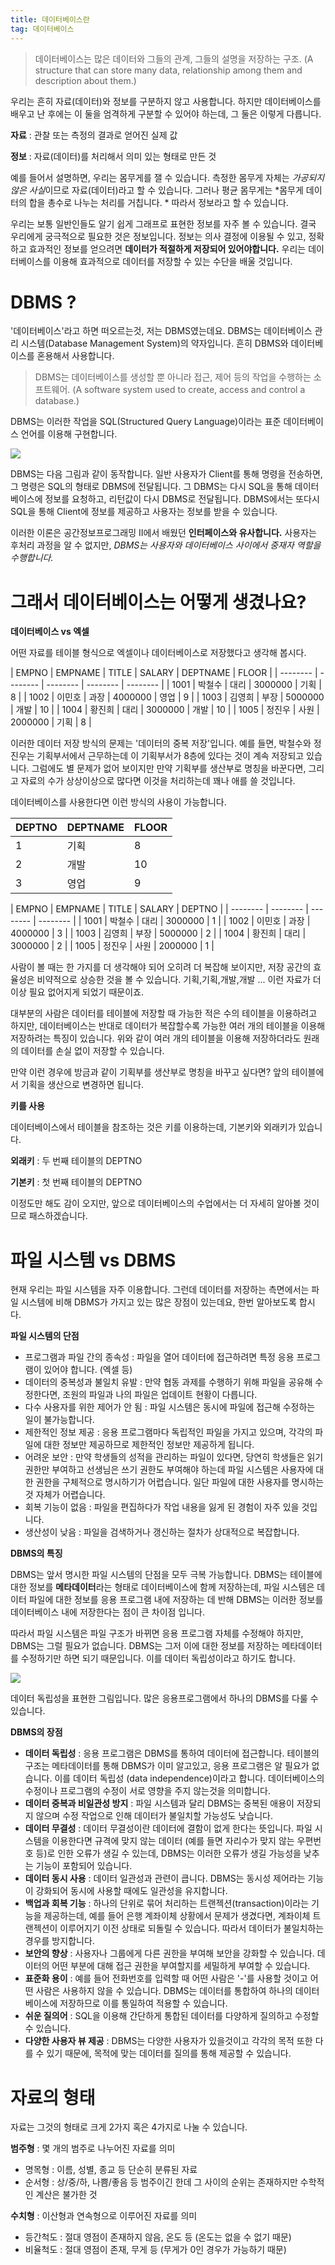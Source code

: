 ```yaml
---
title: 데이터베이스란
tag: 데이터베이스
---
```


> 데이터베이스는 많은 데이터와 그들의 관계, 그들의 설명을 저장하는 구조. (A structure that can store many data, relationship among them and description about them.)
>

우리는 흔히 자료(데이터)와 정보를 구분하지 않고 사용합니다. 하지만 데이터베이스를 배우고 난 후에는 이 둘을 엄격하게 구분할 수 있어야 하는데, 그 둘은 이렇게 다릅니다.

**자료** : 관찰 또는 측정의 결과로 얻어진 실제 값

**정보** : 자료(데이터)를 처리해서 의미 있는 형태로 만든 것

예를 들어서 설명하면, 우리는 몸무게를 잴 수 있습니다. 측정한 몸무게 자체는 *가공되지 않은 사실*이므로 자료(데이터)라고 할 수 있습니다. 그러나 평균 몸무게는 *몸무게 데이터의 합을 총수로 나누는 처리를 거칩니다. * 따라서 정보라고 할 수 있습니다.

우리는 보통 일반인들도 알기 쉽게 그래프로 표현한 정보를 자주 볼 수 있습니다. 결국 우리에게 궁극적으로 필요한 것은 정보입니다. 정보는 의사 결정에 이용될 수 있고, 정확하고 효과적인 정보를 얻으려면 **데이터가 적절하게 저장되어 있어야합니다.** 우리는 데이터베이스를 이용해 효과적으로 데이터를 저장할 수 있는 수단을 배울 것입니다.

# DBMS ?
'데이터베이스'라고 하면 떠오르는것, 저는 DBMS였는데요. DBMS는 데이터베이스 관리 시스템(Database Management System)의 약자입니다. 흔히 DBMS와 데이터베이스를 혼용해서 사용합니다.

> DBMS는 데이터베이스를 생성할 뿐 아니라 접근, 제어 등의 작업을 수행하는 소프트웨어.
(A software system used to create, access and control a database.)
>

DBMS는 이러한 작업을 SQL(Structured Query Language)이라는 표준 데이터베이스 언어를 이용해 구현합니다.

![](https://i.ibb.co/VC9DNtt/dbms.jpg)

DBMS는 다음 그림과 같이 동작합니다. 일반 사용자가 Client를 통해 명령을 전송하면, 그 명령은 SQL의 형태로 DBMS에 전달됩니다. 그 DBMS는 다시 SQL을 통해 데이터베이스에 정보를 요청하고, 리턴값이 다시 DBMS로 전달됩니다. DBMS에서는 또다시 SQL을 통해 Client에 정보를 제공하고 사용자는 정보를 받을 수 있습니다.

이러한 이론은 공간정보프로그래밍 II에서 배웠던 **인터페이스와 유사합니다.** 사용자는 후처리 과정을 알 수 없지만, *DBMS는 사용자와 데이터베이스 사이에서 중재자 역할을 수행합니다.*


# 그래서 데이터베이스는 어떻게 생겼나요?
**데이터베이스 vs 엑셀**

어떤 자료를 테이블 형식으로 엑셀이나 데이터베이스로 저장했다고 생각해 봅시다.

| EMPNO | EMPNAME | TITLE | SALARY | DEPTNAME | FLOOR |
| -------- | -------- | -------- | -------- | -------- |
| 1001 | 박철수 | 대리 | 3000000 | 기획 | 8 |
| 1002 | 이민호 | 과장 | 4000000 | 영업 | 9 |
| 1003 | 김영희 | 부장 | 5000000 | 개발 | 10 |
| 1004 | 황진희 | 대리 | 3000000 | 개발 | 10 |
| 1005 | 정진우 | 사원 | 2000000 | 기획 | 8 |

이러한 데이터 저장 방식의 문제는 '데이터의 중복 저장'입니다. 예를 들면, 박철수와 정진우는 기획부서에서 근무하는데 이 기획부서가 8층에 있다는 것이 계속 저장되고 있습니다. 그럼에도 별 문제가 없어 보이지만 만약 기획부를 생산부로 명칭을 바꾼다면, 그리고 자료의 수가 상상이상으로 많다면 이것을 처리하는데 꽤나 애를 쓸 것입니다.

데이터베이스를 사용한다면 이런 방식의 사용이 가능합니다.

| DEPTNO |DEPTNAME | FLOOR |
| -------- | -------- | -------- |
| 1 | 기획 | 8|
|2 | 개발 | 10 |
|3 | 영업 | 9 |

| EMPNO | EMPNAME | TITLE | SALARY | DEPTNO |
| -------- | -------- | -------- | -------- |
| 1001 | 박철수 | 대리 | 3000000 | 1 |
| 1002 | 이민호 | 과장 | 4000000 | 3 |
| 1003 | 김영희 | 부장 | 5000000 | 2 |
| 1004 | 황진희 | 대리 | 3000000 | 2 |
| 1005 | 정진우 | 사원 | 2000000 | 1 |

사람이 볼 때는 한 가지를 더 생각해야 되어 오히려 더 복잡해 보이지만, 저장 공간의 효율성은 비약적으로 상승한 것을 볼 수 있습니다. 기획,기획,개발,개발 ... 이런 자료가 더이상 필요 없어지게 되었기 때문이죠.

대부분의 사람은 데이터를 테이블에 저장할 때 가능한 적은 수의 테이블을 이용하려고 하지만, 데이터베이스는 반대로 데이터가 복잡할수록 가능한 여러 개의 테이블을 이용해 저장하려는 특징이 있습니다. 위와 같이 여러 개의 테이블을 이용해 저장하더라도 원래의 데이터를 손실 없이 저장할 수 있습니다.

만약 이런 경우에 방금과 같이 기획부를 생산부로 명칭을 바꾸고 싶다면? 앞의 테이블에서 기획을 생산으로 변경하면 됩니다.

**키를 사용**

데이터베이스에서 테이블을 참조하는 것은 키를 이용하는데, 기본키와 외래키가 있습니다.

**외래키** :  두 번째 테이블의 DEPTNO

**기본키** : 첫 번째 테이블의 DEPTNO

이정도만 해도 감이 오지만, 앞으로 데이터베이스의 수업에서는 더 자세히 알아볼 것이므로 패스하겠습니다.

# 파일 시스템 vs DBMS
현재 우리는 파일 시스템을 자주 이용합니다. 그런데 데이터를 저장하는 측면에서는 파일 시스템에 비해 DBMS가 가지고 있는 많은 장점이 있는데요, 한번 알아보도록 합시다.

**파일 시스템의 단점**

* 프로그램과 파일 간의 종속성 : 파일을 열어 데이터에 접근하려면 특정 응용 프로그램이 있어야 합니다. (엑셀 등)
* 데이터의 중복성과 불일치 유발 : 만약 협동 과제를 수행하기 위해 파일을 공유해 수정한다면, 조원의 파일과 나의 파일은 업데이트 현황이 다릅니다.
* 다수 사용자를 위한 제어가 안 됨 : 파일 시스템은 동시에 파일에 접근해 수정하는 일이 불가능합니다.
* 제한적인 정보 제공 : 응용 프로그램마다 독립적인 파일을 가지고 있으며, 각각의 파일에 대한 정보만 제공하므로 제한적인 정보만 제공하게 됩니다.
* 어려운 보안 : 만약 학생들의 성적을 관리하는 파일이 있다면, 당연히 학생들은 읽기 권한만 부여하고 선생님은 쓰기 권한도 부여해야 하는데 파일 시스템은 사용자에 대한 권한을 구체적으로 명시하기가 어렵습니다. 일단 파일에 대한 사용자를 명시하는 것 자체가 어렵습니다.
* 회복 기능이 없음 : 파일을 편집하다가 작업 내용을 잃게 된 경험이 자주 있을 것입니다.
* 생산성이 낮음 : 파일을 검색하거나 갱신하는 절차가 상대적으로 복잡합니다.

**DBMS의 특징**

DBMS는 앞서 명시한 파일 시스템의 단점을 모두 극복 가능합니다. DBMS는 테이블에 대한 정보를 **메타데이터**라는 형태로 데이터베이스에 함께 저장하는데, 파일 시스템은 데이터 파일에 대한 정보를 응용 프로그램 내에 저장하는 데 반해 DBMS는 이러한 정보를 데이터베이스 내에 저장한다는 점이 큰 차이점 입니다.

따라서 파일 시스템은 파일 구조가 바뀌면 응용 프로그램 자체를 수정해야 하지만,  DBMS는 그럴 필요가 없습니다. DBMS는 그저 이에 대한 정보를 저장하는 메타데이터를 수정하기만 하면 되기 때문입니다. 이를 데이터 독립성이라고 하기도 합니다.

![](https://i.ibb.co/42kspDd/image.jpg)

데이터 독립성을 표현한 그림입니다. 많은 응용프로그램에서 하나의 DBMS를 다룰 수 있습니다.

**DBMS의 장점**

* **데이터 독립성** : 응용 프로그램은 DBMS를 통하여 데이터에 접근합니다. 테이블의 구조는 메타데이터를 통해 DBMS가 이미 알고있고, 응용 프로그램은 알 필요가 없습니다.  이를 데이터 독립성 (data independence)이라고 합니다. 데이터베이스의 수정이나 프로그램의 수정이 서로 영향을 주지 않는것을 의미합니다.
* **데이터 중복과 비일관성 방지** : 파일 시스템과 달리 DBMS는 중복된 애용이 저장되지 않으며 수정 작업으로 인해 데이터가 불일치할 가능성도 낮습니다.
* **데이터 무결성** : 데이터 무결성이란 데이터에 결함이 없게 한다는 뜻입니다. 파일 시스템을 이용한다면 규격에 맞지 않는 데이터 (예를 들면 자리수가 맞지 않는 우편번호 등)로 인한 오류가 생길 수 있는데, DBMS는 이러한 오류가 생길 가능성을 낮추는 기능이 포함되어 있습니다.
* **데이터 동시 사용** : 데이터 일관성과 관련이 큽니다.  DBMS는 동시성 제어라는 기능이 강화되어 동시에 사용할 때에도 일관성을 유지합니다.
* **백업과 회복 기능** : 하나의 단위로 묶어 처리하는 트랜젝션(transaction)이라는 기능을 제공하는데, 예를 들어 은행 계좌이체 상황에서 문제가 생겼다면, 계좌이체 트랜젝션이 이루어지기 이전 상태로 되돌릴 수 있습니다. 따라서 데이터가 불일치하는 경우를 방지합니다.
* **보안의 향상** : 사용자나 그룹에게 다른 권한을 부여해 보안을 강화할 수 있습니다. 데이터의 어떤 부분에 대해 접근 권한을 부여할지를 세밀하게 부여할 수 있습니다.
* **표준화 용이** :  예를 들어 전화번호를 입력할 때 어떤 사람은 '-'를 사용할 것이고 어떤 사람은 사용하지 않을 수 있습니다. DBMS는 데이터를 통합하여 하나의 데이터베이스에 저장하므로 이를 통일하여 적용할 수 있습니다.
* **쉬운 질의어** : SQL을 이용해 간단하게 통합된 데이터를 다양하게 질의하고 수정할 수 있습니다.
* **다양한 사용자 뷰 제공** : DBMS는 다양한 사용자가 있을것이고 각각의 목적 또한 다를 수 있기 때문에, 목적에 맞는 데이터를 질의를 통해 제공할 수 있습니다.

# 자료의 형태
자료는 그것의 형태로 크게 2가지 혹은 4가지로 나눌 수 있습니다.

**범주형** : 몇 개의 범주로 나누어진 자료를 의미
* 명목형 : 이름, 성별, 종교 등 단순히 분류된 자료
* 순서형 : 상/중/하, 나쁨/좋음 등 범주이긴 한데 그 사이의 순위는 존재하지만 수학적인 계산은 불가한 것

**수치형** : 이산형과 연속형으로 이루어진 자료를 의미 
* 등간척도 : 절대 영점이 존재하지 않음, 온도 등 (온도는 없을 수 없기 때문)
* 비율척도 : 절대 영점이 존재, 무게 등 (무게가 0인 경우가 가능하기 때문)
